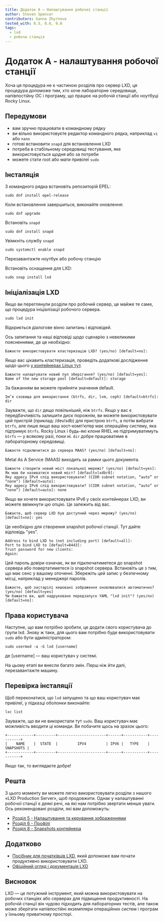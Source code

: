 ```yaml
---
title: Додаток А – Налаштування робочої станції
author: Steven Spencer
contributors: Ganna Zhyrnova
tested_with: 8.5, 8.6, 9.0
tags:
  - lxd
  - робоча станція
---
```


# Додаток А - налаштування робочої станції

Хоча ця процедура не є частиною розділів про сервер LXD, ця процедура допоможе тим, хто хоче лабораторне середовище, напівпостійну ОС і програму, що працює на робочій станції або ноутбуці Rocky Linux.

## Передумови

* вам зручно працювати в командному рядку
* ви вільно використовуєте редактор командного рядка, наприклад `vi` або `nano`
* готові встановити `snapd` для встановлення LXD
* потреба в стабільному середовищі тестування, яке використовується щодня або за потреби
* можете стати root або мати привілеї `sudo`

## Інсталяція

З командного рядка встановіть репозиторій EPEL:

```
sudo dnf install epel-release 
```

Коли встановлення завершиться, виконайте оновлення:

```
sudo dnf upgrade
```

Встановіть `snapd`

```
sudo dnf install snapd 
```

Увімкніть службу `snapd`

```
sudo systemctl enable snapd
```

Перезавантажте ноутбук або робочу станцію

Встановіть оснащення для LXD:

```
sudo snap install lxd
```

## Ініціалізація LXD

Якщо ви переглянули розділи про робочий сервер, це майже те саме, що процедура ініціалізації робочого сервера.

```
sudo lxd init
```

Відкриється діалогове вікно запитань і відповідей.

Ось запитання та наші відповіді щодо сценарію з невеликими поясненнями, де це необхідно:

```
Бажаєте використовувати кластеризацію LXD? (yes/no) [default=no]:
```

Якщо вас цікавить кластеризація, проведіть додаткові дослідження щодо цього [у контейнерах Linux тут](https://documentation.ubuntu.com/lxd/en/latest/clustering/).

```
Бажаєте налаштувати новий пул зберігання? (yes/no) [default=yes]:
Name of the new storage pool [default=default]: storage
```

За бажанням ви можете прийняти значення default.

```
Ім’я сховища для використання (btrfs, dir, lvm, ceph) [default=btrfs]: dir
```

Зауважте, що `dir` дещо повільніший, ніж `btrfs`. Якщо у вас є передбачливість залишити диск порожнім, ви можете використовувати цей пристрій (приклад: /dev/sdb) для пристрою `btrfs`, а потім вибрати `btrfs`, але лише якщо ваш хост-комп’ютер має операційну систему, яка підтримує `btrfs`. Rocky Linux і будь-які клони RHEL не підтримуватимуть `btrfs` — у всякому разі, поки ні. `dir` добре працюватиме в лабораторному середовищі.

```
Бажаєте підключитися до сервера MAAS? (yes/no) [default=no]:
```

Metal As A Service (MAAS) виходить за рамки цього документа.

```
Бажаєте створити новий міст локальної мережі? (yes/no) [default=yes]:
Як мав би називатися новий міст? [default=lxdbr0]: 
Яку адресу IPv4 слід використовувати? (CIDR subnet notation, “auto” or “none”) [default=auto]:
Яку адресу IPv6 слід використовувати? (CIDR subnet notation, “auto” or “none”) [default=auto]: none
```

Якщо ви хочете використовувати IPv6 у своїх контейнерах LXD, ви можете ввімкнути цю опцію. Це залежить від вас.

```
Бажаєте, щоб сервер LXD був доступний через мережу? (yes/no) [default=no]: yes
```

Це необхідно для створення snapshot робочої станції. Тут дайте відповідь "yes".

```
Address to bind LXD to (not including port) [default=all]:
Port to bind LXD to [default=8443]:
Trust password for new clients:
Again:
```

Цей пароль довіри означає, як ви підключатиметеся до snapshot сервера або повертатиметеся із snapshot сервера. Встановіть це з тим, що має сенс у вашому оточенні. Збережіть цей запис у безпечному місці, наприклад у менеджері паролів.

```
Бажаєте, щоб застарілі кешовані зображення оновлювалися автоматично? (yes/no) [default=yes]
Чи бажаєте ви, щоб надруковано передзапуск YAML "lxd init"? (yes/no) [default=no]:
```

## Права користувача

Наступне, що вам потрібно зробити, це додати свого користувача до групи lxd. Знову ж таки, для цього вам потрібно буде використовувати `sudo` або бути адміністратором:

```
sudo usermod -a -G lxd [username]
```

де [username] — ваш користувач у системі.

На цьому етапі ви внесли багато змін. Перш ніж йти далі, перезавантажте машину.

## Перевірка інсталяції

Щоб переконатися, що `lxd` запущено та що ваш користувач має привілеї, у підказці оболонки виконайте:

```
lxc list
```

Зауважте, що ви не використали тут `sudo`. Ваш користувач має можливість вводити ці команди. Ви побачите щось на зразок цього:

```
+------------+---------+----------------------+------+-----------+-----------+
|    NAME    |  STATE  |         IPV4         | IPV6 |   TYPE    | SNAPSHOTS |
+------------+---------+----------------------+------+-----------+-----------+
```

Якщо так, то виглядаєте добре!

## Решта

З цього моменту ви можете легко використовувати розділи з нашого «LXD Production Server», щоб продовжити. Однак у налаштуванні робочої станції є деякі речі, на які нам потрібно звертати менше уваги. Ось рекомендовані розділи, які вам допоможуть:

* [Розділ 5 - Налаштування та керування зображеннями](05-lxd_images.md)
* [Розділ 6 - Профілі](06-profiles.md)
* [Розділ 8 - Snapshots контейнера](08-snapshots.md)

## Додатково

* [Посібник для початківців LXD](../../guides/containers/lxd_web_servers.md), який допоможе вам почати продуктивно використовувати LXD.
* [Офіційний огляд і документація LXD](https://documentation.ubuntu.com/lxd/en/latest/)

## Висновок

LXD — це потужний інструмент, який можна використовувати на робочих станціях або серверах для підвищення продуктивності. На робочій станції він чудово підходить для лабораторних тестів, але також може зберігати напівпостійні екземпляри операційних систем і програм у їхньому приватному просторі. 
